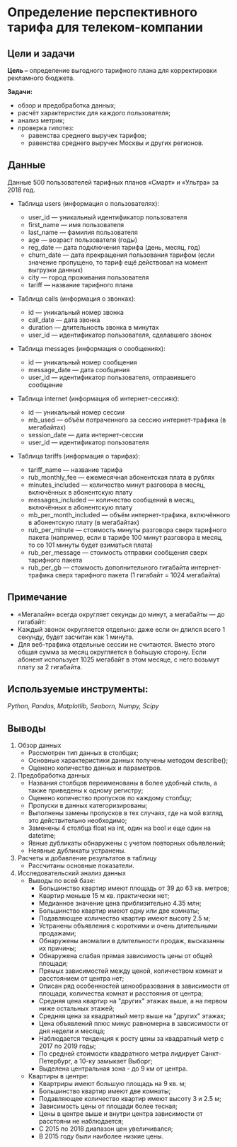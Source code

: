 # Определение перспективного тарифа для телеком-компании

## Цели и задачи

**Цель –** определение выгодного тарифного плана для корректировки рекламного бюджета.

**Задачи:**
- обзор и предобработка данных;
- расчёт характеристик для каждого пользователя;
- анализ метрик;
- проверка гипотез:
    - равенства среднего выручек тарифов;
    - равенства среднего выручек Москвы и других регионов.

## Данные
Данные 500 пользователей тарифных планов «Смарт» и «Ультра» за 2018 год.

- Таблица users (информация о пользователях):
    - user_id — уникальный идентификатор пользователя
    - first_name — имя пользователя
    - last_name — фамилия пользователя
    - age — возраст пользователя (годы)
    - reg_date — дата подключения тарифа (день, месяц, год)
    - churn_date — дата прекращения пользования тарифом (если значение пропущено, то тариф ещё действовал на момент выгрузки данных)
    - city — город проживания пользователя
    - tariff — название тарифного плана

- Таблица calls (информация о звонках):
    - id — уникальный номер звонка
    - call_date — дата звонка
    - duration — длительность звонка в минутах
    - user_id — идентификатор пользователя, сделавшего звонок

- Таблица messages (информация о сообщениях):
    - id — уникальный номер сообщения
    - message_date — дата сообщения
    - user_id — идентификатор пользователя, отправившего сообщение

- Таблица internet (информация об интернет-сессиях):
    - id — уникальный номер сессии
    - mb_used — объём потраченного за сессию интернет-трафика (в мегабайтах)
    - session_date — дата интернет-сессии
    - user_id — идентификатор пользователя

- Таблица tariffs (информация о тарифах):
    - tariff_name — название тарифа
    - rub_monthly_fee — ежемесячная абонентская плата в рублях
    - minutes_included — количество минут разговора в месяц, включённых в абонентскую плату
    - messages_included — количество сообщений в месяц, включённых в абонентскую плату
    - mb_per_month_included — объём интернет-трафика, включённого в абонентскую плату (в мегабайтах)
    - rub_per_minute — стоимость минуты разговора сверх тарифного пакета (например, если в тарифе 100 минут разговора в месяц, то со 101 минуты будет взиматься плата)
    - rub_per_message — стоимость отправки сообщения сверх тарифного пакета
    - rub_per_gb — стоимость дополнительного гигабайта интернет-трафика сверх тарифного пакета (1 гигабайт = 1024 мегабайта)

## Примечание
- «Мегалайн» всегда округляет секунды до минут, а мегабайты — до гигабайт:
- Каждый звонок округляется отдельно: даже если он длился всего 1 секунду, будет засчитан как 1 минута. 
- Для веб-трафика отдельные сессии не считаются. Вместо этого общая сумма за месяц округляется в бо́льшую сторону. Если абонент использует 1025 мегабайт в этом месяце, с него возьмут плату за 2 гигабайта.

## Используемые инструменты: 
*Python, Pandas, Matplotlib, Seaborn, Numpy, Scipy*

## Выводы
1. Обзор данных
    - Рассмотрен тип данных в столбцах;
    - Основные характеристики данных получены методом describe();
    - Оценено количество данных и параметров.
2. Предобработка данных
    - Названия столбцов переименованы в более удобный стиль, а также приведены к одному регистру;
    - Оценено количество пропусков по каждому столбцу;
    - Пропуски в данных категоризированы;
    - Выполнены замены пропусков в тех случаях, где на мой взгляд это действительно необходимо;
    - Заменены 4 столбца float на int, один на bool и еще один на datetime;
    - Явные дубликаты обнаружены с учетом повторных объявлений;
    - Неявные дубликаты устранены.
3. Расчеты и добавление результатов в таблицу
    - Рассчитаны основные показатели.
4. Исследовательский анализ данных
    - Выводы по всей базе:
        - Большинство квартир имеют площадь от 39 до 63 кв. метров;
        - Квартир меньше 15 м кв. практически нет;
        - Медианное значение цена приблизительно 4.35 млн;
        - Большинство квартир имеют одну или две комнаты;
        - Подавляющее количество квартир имеют высоту 2.5 м;
        - Устранены объявления с короткими и очень длительными продажами;
        - Обнаружены аномалии в длительности продаж, высказанны их причины;
        - Обнаружена слабая прямая зависимость цены от общей площади;
        - Прямых зависимостей между ценой, количеством комнат и расстоянием от центра нет;
        - Описан ряд особенностей ценообразования в зависимости от площади, количества комнат и расстояния от центра;
        - Средняя цена квартир на "других" этажах выше, а на первом ниже остальных этажей;
        - Средняя цена за квадратный метр выше на "других" этажах;
        - Цена объявлений плюс минус равномерна в завсисимости от дня недели и месяца;
        - Наблюдается тенденция к росту цены за квадратный метр с 2017 по 2019 годы;
        - По средней стоимости квадратного метра лидирует Санкт-Петербург, а 10-ку замыкает Выборг;
        - Выделена центральная зона - до 9 км от центра.
    - Квартиры в центре:
        - Квартриры имеют большую площадь на 9 кв. м;
        - Большинство квартир имеют две комнаты;
        - Подавляющее количество квартир имеют высоту 3 и 2.5 м;
        - Зависимость цены от площади более тесная;
        - Цены в центре выше и внутри центра зависимости от расстояни не наблюдается;
        - С 2015 по 2018 диапазон цен увеличивался;
        - В 2015 году были наиболее низкие цены.
